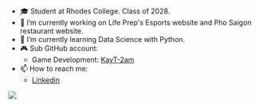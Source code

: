 - 🎓 Student at Rhodes College. Class of 2028.
- 🔭 I’m currently working on Life Prep's Esports website and Pho Saigon restaurant website.
- 🌱 I’m currently learning Data Science with Python.
- 🎮 Sub GitHub account:
  - Game Development: [KayT-2am](https://www.github.com/KayT-2am)
- 📫 How to reach me:
  - [Linkedin](https://www.linkedin.com/in/trieu-khang-trat/)
 
<img align="center" src="https://github-readme-stats-steel-three-54.vercel.app/api/top-langs?username=kayt256&layout=compact&langs_count=8&card_width=600&theme=radical" />

